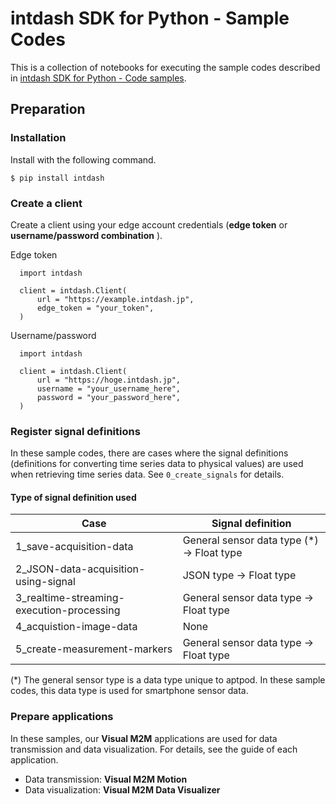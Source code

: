 # intdash SDK for Python - Sample Codes

This is a collection of notebooks for executing the sample codes described in [intdash SDK for Python - Code samples](https://docs.intdash.jp/sdk/python/latest/en/guide/codesample.html).

## Preparation

### Installation

Install with the following command.

```
$ pip install intdash
```

### Create a client

Create a client using your edge account credentials (**edge token** or **username/password combination** ).

Edge token

```
  import intdash

  client = intdash.Client(
	  url = "https://example.intdash.jp",
	  edge_token = "your_token",
  )
```

Username/password

```
  import intdash

  client = intdash.Client(
      url = "https://hoge.intdash.jp",
      username = "your_username_here",
      password = "your_password_here",
  )
```

### Register signal definitions

In these sample codes, there are cases where the signal definitions (definitions for converting time series data to physical values) are used when retrieving time series data. See `0_create_signals` for details.

#### Type of signal definition used

| Case | Signal definition |
|---|---|
|1_save-acquisition-data| General sensor data type (*) → Float type |
|2_JSON-data-acquisition-using-signal| JSON type → Float type|
|3_realtime-streaming-execution-processing| General sensor data type → Float type |
|4_acquistion-image-data|None|
|5_create-measurement-markers|General sensor data type → Float type|

(*) The general sensor type is a data type unique to aptpod. In these sample codes, this data type is used for smartphone sensor data.

### Prepare applications

In these samples, our **Visual M2M** applications are used for data transmission and data visualization. For details, see the guide of each application.

- Data transmission: **Visual M2M Motion**
- Data visualization: **Visual M2M Data Visualizer**
